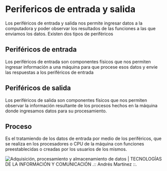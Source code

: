 # Perifericos de entrada y salida

Los periféricos de entrada y salida nos permite ingresar datos a la computadora y poder observar los resultados de las funciones a las que enviamos los datos. Existen dos tipos de periféricos

## Periféricos de entrada
Los periféricos de entrada son componentes físicos que nos permiten ingresar información a una máquina para que procese esos datos y envie las respuestas a los periféricos de entrada

## Periféricos de salida

Los periféricos de salida son componentes físicos que nos permiten observar la información resultante de los procesos hechos en la máquina donde ingresamos datos para su procesamiento.

## Proceso

Es el tratamiendo de los datos de entrada por medio de los periféricos, que se realiza en los procesadores o CPU de la máquina con funciones preestablecidas o creadas por los usuarios de los mismos.

![Adquisición, procesamiento y almacenamiento de datos | TECNOLOGÍAS DE LA  INFORMACIÓN Y COMUNICACIÓN .:: Andrés Martínez ::.](https://andresmtzg.files.wordpress.com/2012/09/procesamiento1.png)